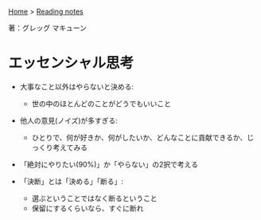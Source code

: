 <style>section h1 { color: #069; }</style>

[Home](/) > [Reading notes](/reading_notes/)

著：グレッグ マキューン

エッセンシャル思考
===

* 大事なこと以外はやらないと決める:
	* 世の中のほとんどのことがどうでもいいこと

* 他人の意見(ノイズ)が多すぎる:
	* ひとりで、何が好きか、何がしたいか、どんなことに貢献できるか、じっくり考えてみる

* 「絶対にやりたい(90%)」か「やらない」の2択で考える

* 「決断」とは「決める」「断る」:
	* 選ぶということではなく断るということ
	* 保留にするくらいなら、すぐに断れ
